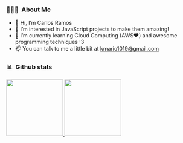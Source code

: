 <h3> 👨🏻‍💻 &nbsp;About Me </h3>

- 👋 Hi, I’m Carlos Ramos
- 👀 I’m interested in JavaScript projects to make them amazing!
- 🌱 I’m currently learning Cloud Computing (AWS♥) and awesome programming techniques :3
- 📫 You can talk to me a little bit at kmario1019@gmail.com

<h3> 📊 &nbsp;Github stats</h3>

<a href="https://github.com/noel-lopez">
  <img height="150em" src="https://github-readme-stats.vercel.app/api?username=kmario19&theme=default&show_icons=true" />
  <img height="150em" src="https://github-readme-stats.vercel.app/api/top-langs/?username=kmario19&theme=default&layout=compact" />
</a>

<!---
Kmario19/Kmario19 is a ✨ special ✨ repository because its `README.md` (this file) appears on your GitHub profile.
You can click the Preview link to take a look at your changes.
--->
